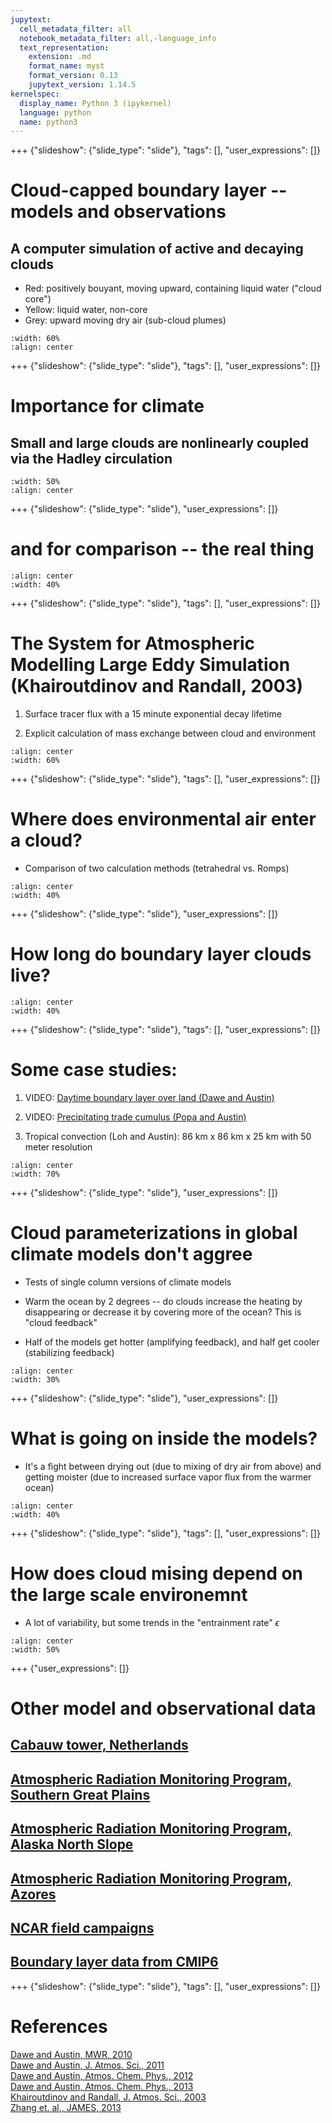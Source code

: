 ```yaml
---
jupytext:
  cell_metadata_filter: all
  notebook_metadata_filter: all,-language_info
  text_representation:
    extension: .md
    format_name: myst
    format_version: 0.13
    jupytext_version: 1.14.5
kernelspec:
  display_name: Python 3 (ipykernel)
  language: python
  name: python3
---
```


+++ {"slideshow": {"slide_type": "slide"}, "tags": [], "user_expressions": []}

# Cloud-capped boundary layer -- models and observations

## A computer simulation of active and decaying clouds

* Red: positively bouyant, moving upward, containing liquid water ("cloud core")
* Yellow: liquid water, non-core
* Grey: upward moving dry air (sub-cloud plumes)

```{image} ./classified_clouds.png
:width: 60%
:align: center
```

+++ {"slideshow": {"slide_type": "slide"}, "tags": [], "user_expressions": []}

# Importance for climate
## Small and large clouds are nonlinearly coupled via the Hadley circulation

```{image} ./hadley_cell.png
:width: 50%
:align: center
```

+++ {"slideshow": {"slide_type": "slide"}, "user_expressions": []}

# and for comparison -- the real thing

```{image} ./photo_cumulus.png
:align: center
:width: 40%
```

+++ {"slideshow": {"slide_type": "slide"}, "tags": [], "user_expressions": []}

# The System for Atmospheric Modelling Large Eddy Simulation (Khairoutdinov and Randall, 2003)

1) Surface tracer flux with a 15 minute exponential decay lifetime

2) Explicit calculation of mass exchange between cloud and environment

```{image} ./classified_clouds.png
:align: center
:width: 60%
```

+++ {"slideshow": {"slide_type": "slide"}, "tags": [], "user_expressions": []}

# Where does environmental air enter a cloud?

* Comparison of two calculation methods (tetrahedral vs. Romps)

```{image} ./romps_vs_dawe_snapshot.png
:align: center
:width: 40%
```

+++ {"slideshow": {"slide_type": "slide"}, "user_expressions": []}

# How long do boundary layer clouds live?


```{image} ./long_lifetime_history.png
:align: center
:width: 40%
```

+++ {"slideshow": {"slide_type": "slide"}, "tags": [], "user_expressions": []}

# Some case studies:

1) VIDEO: [Daytime boundary layer over land (Dawe and Austin)](https://drive.google.com/file/d/1Qwioo3qSyEzr4tTuC3Sx54oXLKg-3g3D/view?usp=sharing)

2) VIDEO: [Precipitating trade cumulus (Popa and Austin)](https://drive.google.com/open?id=14ZLSAHCrjv8U0IKD9sQMHdql33Ebxkp3)

3) Tropical convection (Loh and Austin): 86 km x 86 km x 25 km with 50 meter resolution  

```{image} ./loren_gate.png
:align: center
:width: 70%
```

+++ {"slideshow": {"slide_type": "slide"}, "user_expressions": []}

# Cloud parameterizations in global climate models don't aggree

* Tests of single column versions of climate models

* Warm the ocean by 2 degrees -- do clouds increase the heating by disappearing or decrease it by covering more of the ocean?  This is "cloud feedback"

* Half of the models get hotter (amplifying feedback), and half get cooler (stabilizing feedback)

```{image} ./single_column.png
:align: center
:width: 30%
```

+++ {"slideshow": {"slide_type": "slide"}, "user_expressions": []}

# What is going on inside the models?

* It's a fight between drying out (due to mixing of dry air from above) and getting moister (due to increased surface vapor flux from the warmer ocean)

```{image} ./zhang_cartoon.png
:align: center
:width: 40%
```

+++ {"slideshow": {"slide_type": "slide"}, "tags": [], "user_expressions": []}

# How does cloud mising depend on the large scale environemnt

* A lot of variability, but some trends in the "entrainment rate" $\epsilon$

```{image} ./core_median_entrainment.png
:align: center
:width: 50%
```

+++ {"user_expressions": []}

# Other model and observational data

## [Cabauw tower, Netherlands](https://ruisdael-observatory.nl/cabauw/)


## [Atmospheric Radiation Monitoring Program, Southern Great Plains](https://www.arm.gov/capabilities/observatories/sgp)

## [Atmospheric Radiation Monitoring Program, Alaska North Slope](https://www.arm.gov/capabilities/observatories/nsa)

## [Atmospheric Radiation Monitoring Program, Azores](https://www.arm.gov/capabilities/observatories/ena)

## [NCAR field campaigns](https://www.eol.ucar.edu/all-field-programs)

## [Boundary layer data from CMIP6](https://projectpythia.org/cmip6-cookbook/README.html)


+++ {"slideshow": {"slide_type": "slide"}, "tags": [], "user_expressions": []}

# References

[Dawe and Austin, MWR, 2010](https://drive.google.com/open?id=11KEQTJ3-dxWij_oH9aEtbuAzKzEW3c7v)  
[Dawe and Austin, J. Atmos. Sci., 2011](https://drive.google.com/open?id=1KSa68c-D65t8y1Dv4eUMz7WE8NA73yLQ)  
[Dawe and Austin, Atmos. Chem. Phys., 2012](https://drive.google.com/open?id=154N79FKXN-Km4e4Tt5gv19XdyU7FKnAD)    
[Dawe and Austin, Atmos. Chem. Phys., 2013](https://drive.google.com/open?id=1ObBPF2mM7CeAm0yBiBSw1Ssk6V7q47-G)  
[Khairoutdinov and Randall, J. Atmos. Sci., 2003](https://journals.ametsoc.org/doi/full/10.1175/1520-0469%282003%29060%3C0607%3ACRMOTA%3E2.0.CO%3B2)  
[Zhang et. al., JAMES, 2013](https://drive.google.com/open?id=1cve5NUoUuF3a-W_9wXGXB87Q_qhllsIG)
